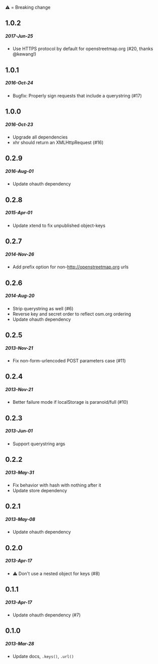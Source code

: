 :warning: = Breaking change

## 1.0.2
##### 2017-Jun-25
* Use HTTPS protocol by default for openstreetmap.org (#20, thanks @kewang!)

## 1.0.1
##### 2016-Oct-24
* Bugfix: Properly sign requests that include a querystring (#17)

## 1.0.0
##### 2016-Oct-23
* Upgrade all dependencies
* xhr should return an XMLHttpRequest (#16)

## 0.2.9
##### 2016-Aug-01
* Update ohauth dependency

## 0.2.8
##### 2015-Apr-01
* Update xtend to fix unpublished object-keys

## 0.2.7
##### 2014-Nov-26
* Add prefix option for non-http://openstreetmap.org urls

## 0.2.6
##### 2014-Aug-20
* Strip querystring as well (#6)
* Reverse key and secret order to reflect osm.org ordering
* Update ohauth dependency

## 0.2.5
##### 2013-Nov-21
* Fix non-form-urlencoded POST parameters case (#11)

## 0.2.4
##### 2013-Nov-21
* Better failure mode if localStorage is paranoid/full (#10)

## 0.2.3
##### 2013-Jun-01
* Support querystring args

## 0.2.2
##### 2013-May-31
* Fix behavior with hash with nothing after it
* Update store dependency

## 0.2.1
##### 2013-May-08
* Update ohauth dependency

## 0.2.0
##### 2013-Apr-17
* :warning: Don't use a nested object for keys (#8)

## 0.1.1
##### 2013-Apr-17
* Update ohauth dependency (#7)

## 0.1.0
##### 2013-Mar-28
* Update docs, `.keys()`, `.url()`
